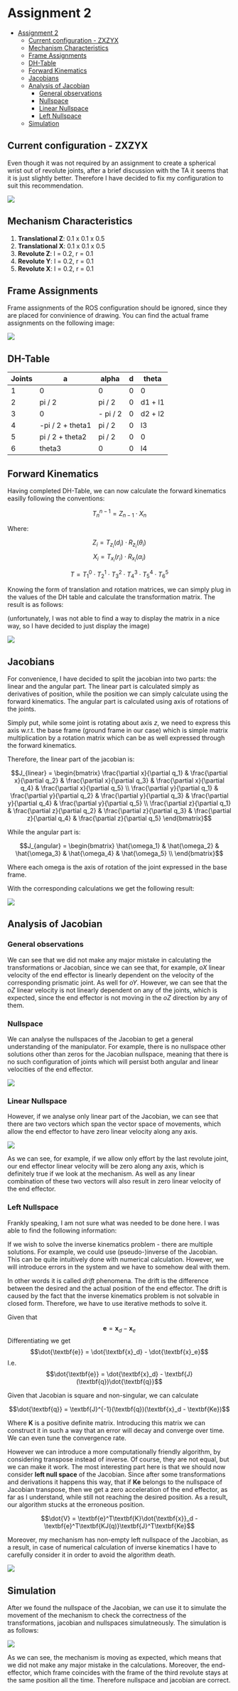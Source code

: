 # Assignment 2

- [Assignment 2](#assignment-2)
  - [Current configuration - ZXZYX](#current-configuration---zxzyx)
  - [Mechanism Characteristics](#mechanism-characteristics)
  - [Frame Assignments](#frame-assignments)
  - [DH-Table](#dh-table)
  - [Forward Kinematics](#forward-kinematics)
  - [Jacobians](#jacobians)
  - [Analysis of Jacobian](#analysis-of-jacobian)
    - [General observations](#general-observations)
    - [Nullspace](#nullspace)
    - [Linear Nullspace](#linear-nullspace)
    - [Left Nullspace](#left-nullspace)
  - [Simulation](#simulation)

## Current configuration - ZXZYX

Even though it was not required by an assignment to create a spherical wrist out of revolute joints, after a brief discussion with the TA it seems that it is just slightly better. Therefore I have decided to fix my configuration to suit this recommendation.

![](assets/config.png)

## Mechanism Characteristics

1. **Translational Z**: 0.1 x 0.1 x 0.5
2. **Translational X**: 0.1 x 0.1 x 0.5
3. **Revolute Z**: l = 0.2, r = 0.1
4. **Revolute Y**: l = 0.2, r = 0.1
5. **Revolute X**: l = 0.2, r = 0.1

## Frame Assignments

Frame assignments of the ROS configuration should be ignored, since they are placed for convinience of drawing. You can find the actual frame assignments on the following image:

![](assets/frames.png)

## DH-Table

| Joints | a                | alpha    | d | theta   |
|--------|------------------|----------|---|---------|
| 1      | 0                | 0        | 0 | 0       |
| 2      | pi / 2           | pi / 2   | 0 | d1 + l1 |
| 3      | 0                | - pi / 2 | 0 | d2 + l2 |
| 4      | -pi / 2 + theta1 | pi / 2   | 0 | l3      |
| 5      | pi / 2 + theta2  | pi /  2  | 0 | 0       |
| 6      | theta3           | 0        | 0 | l4      |

## Forward Kinematics

Having completed DH-Table, we can now calculate the forward kinematics easilly following the conventions:

$$T^{n-1}_{n} = Z_{n-1} \cdot X_{n}$$

Where:

$$Z_{i} = T_{z_i}(d_i) \cdot R_{z_i}(\theta_i)$$
$$X_i = T_{x_i}(r_i) \cdot R_{x_i}(\alpha_i)$$

$$T = T^0_1 \cdot T^1_2 \cdot T^2_3 \cdot T^3_4 \cdot T^4_5 \cdot T^5_6$$

Knowing the form of translation and rotation matrices, we can simply plug in the values of the DH table and calculate the transformation matrix. The result is as follows:

(unfortunately, I was not able to find a way to display the matrix in a nice way, so I have decided to just display the image)

![](assets/tranform.PNG)

## Jacobians

For convenience, I have decided to split the jacobian into two parts: the linear and the angular part. The linear part is calculated simply as derivatives of position, while the position we can simply calculate using the forward kinematics. The angular part is calculated using axis of rotations of the joints.

Simply put, while some joint is rotating about axis $z$, we need to express this axis w.r.t. the base frame (ground frame in our case) which is simple matrix multiplication by a rotation matrix which can be as well expressed through the forward kinematics.

Therefore, the linear part of the jacobian is:

$$J_{linear} = \begin{bmatrix} \frac{\partial x}{\partial q_1} & \frac{\partial x}{\partial q_2} & \frac{\partial x}{\partial q_3} & \frac{\partial x}{\partial q_4} & \frac{\partial x}{\partial q_5} \\ 
\frac{\partial y}{\partial q_1} & \frac{\partial y}{\partial q_2} & \frac{\partial y}{\partial q_3} & \frac{\partial y}{\partial q_4} & \frac{\partial y}{\partial q_5} \\ 
\frac{\partial z}{\partial q_1} & \frac{\partial z}{\partial q_2} & \frac{\partial z}{\partial q_3} & \frac{\partial z}{\partial q_4} & \frac{\partial z}{\partial q_5} \end{bmatrix}$$

While the angular part is:

$$J_{angular} = 
\begin{bmatrix} 
\hat{\omega_1} & \hat{\omega_2} & \hat{\omega_3} & \hat{\omega_4} & \hat{\omega_5} \\
\end{bmatrix}$$

Where each omega is the axis of rotation of the joint expressed in the base frame.

With the corresponding calculations we get the following result:

![](assets/jacobian.PNG)

## Analysis of Jacobian

### General observations

We can see that we did not make any major mistake in calculating the transformations or Jacobian, since we can see that, for example, $oX$ linear velocity of the end effector is linearly dependent on the velocity of the corresponding prismatic joint. As well for $oY$. However, we can see that the $oZ$ linear velocity is not linearly dependent on any of the joints, which is expected, since the end effector is not moving in the $oZ$ direction by any of them.

### Nullspace

We can analyse the nullspaces of the Jacobian to get a general understanding of the manipulator. For example, there is no nullspace other solutions other than zeros for the Jacobian nullspace, meaning that there is no such configuration of joints which will persist both angular and linear velocities of the end effector.

![](assets/null1.PNG)

### Linear Nullspace

However, if we analyse only linear part of the Jacobian, we can see that there are two vectors which span the vector space of movements, which allow the end effector to have zero linear velocity along any axis.

![](assets/null2.PNG)

As we can see, for example, if we allow only effort by the last revolute joint, our end effector linear velocity will be zero along any axis, which is definitely true if we look at the mechanism. As well as any linear combination of these two vectors will also result in zero linear velocity of the end effector.

### Left Nullspace

Frankly speaking, I am not sure what was needed to be done here. I was able to find the following information:

 If we wish to solve the inverse kinematics problem - there are multiple solutions. For example, we could use (pseudo-)inverse of the Jacobian. This can be quite intuitively done with numerical calculation. However, we will introduce errors in the system and we have to somehow deal with them. 

In other words it is called *drift* phenomena. The drift is the difference between the desired and the actual position of the end effector. The drift is caused by the fact that the inverse kinematics problem is not solvable in closed form. Therefore, we have to use iterative methods to solve it.

Given that 
$$\textbf{e} = \textbf{x}_d - \textbf{x}_e$$
Differentiating we get 
$$\dot{\textbf{e}} = \dot{\textbf{x}_d} - \dot{\textbf{x}_e}$$
I.e. 
$$\dot{\textbf{e}} = \dot{\textbf{x}_d} - \textbf{J}(\textbf{q})\dot{\textbf{q}}$$

Given that Jacobian is square and non-singular, we can calculate 

$$\dot{\textbf{q}} = \textbf{J}^{-1}(\textbf{q})(\textbf{x}_d - \textbf{Ke})$$

Where $\textbf{K}$ is a positive definite matrix. Introducing this matrix we can construct it in such a way that an error will decay and converge over time. We can even tune the convergence rate.

However we can introduce a more computationally friendly algorithm, by considering transpose instead of inverse. Of course, they are not equal, but we can make it work. The most interesting part here is that we should now consider **left null space** of the Jacobian. Since after some transformations and derivations it happens this way, that if $\textbf{Ke}$ belongs to the nullspace of Jacobian transpose, then we get a zero acceleration of the end effector, as far as I understand, while still not reaching the desired position. As a result, our algorithm stucks at the erroneous position.

$$\dot{V} = \textbf{e}^T\textbf{K}\dot{\textbf{x}}_d - \textbf{e}^T\textbf{KJ(q)}\textbf{J}^T\textbf{Ke}$$

Moreover, my mechanism has non-empty left nullspace of the Jacobian, as a result, in case of numerical calculation of inverse kinematics I have to carefully consider it in order to avoid the algorithm death.

![](assets/null3.PNG)

## Simulation

After we found the nullspace of the Jacobian, we can use it to simulate the movement of the mechanism to check the correctness of the transformations, jacobian and nullspaces simulatneously. The simulation is as follows:

![](assets/task2.gif)

As we can see, the mechanism is moving as expected, which means that we did not make any major mistake in the calculations. Moreover, the end-effector, which frame coincides with the frame of the third revolute stays at the same position all the time. Therefore nullspace and jacobian are correct.
